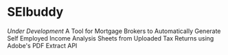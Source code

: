 # SEIbuddy
*Under Development* A Tool for Mortgage Brokers to Automatically Generate Self Employed Income Analysis Sheets from Uploaded Tax Returns using Adobe's PDF Extract API
